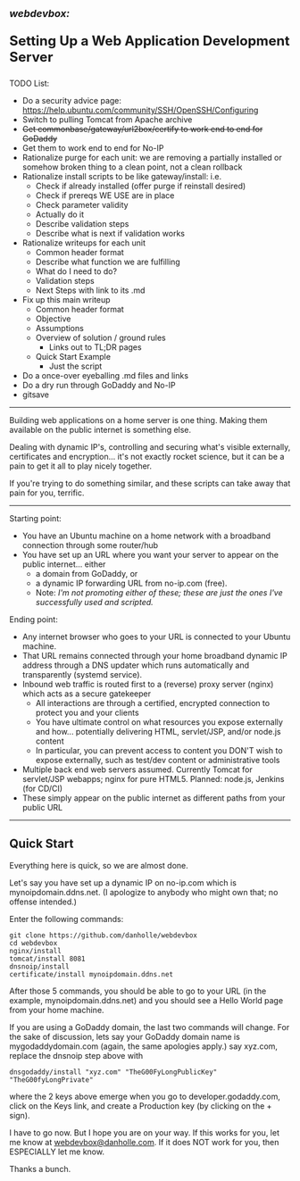 <p style="font-size: large; font-weight: bold; font-style: italic">
  webdevbox:
</p>
<p style="font-size: x-large; font-weight: bold">
  Setting Up a Web Application Development Server
</p>

TODO List:
 *  Do a security advice page:  https://help.ubuntu.com/community/SSH/OpenSSH/Configuring 
 *  Switch to pulling Tomcat from Apache archive
 *  ~~Get commonbase/gateway/url2box/certify to work end to end for GoDaddy~~
 *  Get them to work end to end for No-IP
 *  Rationalize purge for each unit:  we are removing a partially installed
    or somehow broken thing to a clean point, not a clean rollback
 *  Rationalize install scripts to be like gateway/install:  i.e.
     *  Check if already installed (offer purge if reinstall desired)
     *  Check if prereqs WE USE are in place
     *  Check parameter validity
     *  Actually do it
     *  Describe validation steps
     *  Describe what is next if validation works
 *  Rationalize writeups for each unit
     *  Common header format
     *  Describe what function we are fulfilling
     *  What do I need to do?
     *  Validation steps
     *  Next Steps with link to its .md
 *  Fix up this main writeup 
     *  Common header format
     *  Objective
     *  Assumptions
     *  Overview of solution / ground rules
         *  Links out to TL;DR pages
     *  Quick Start Example
         *  Just the script
 *  Do a once-over eyeballing .md files and links
 *  Do a dry run through GoDaddy and No-IP
 *  gitsave

-------

Building web applications on a home server is one thing. Making them available on the public internet is something else.
  
Dealing with dynamic IP's, controlling and securing what's visible externally, certificates and encryption... it's not exactly rocket science, but it can be a pain to get it all to play nicely together.

If you're trying to do something similar, and these scripts can take away that pain for you, terrific.

--------

Starting point:
 *  You have an Ubuntu machine on a home network with a
    broadband connection through some router/hub
 *  You have set up an URL where you want your
    server to appear on the public internet... either
     *  a domain from GoDaddy, or 
     *  a dynamic IP forwarding URL from no-ip.com (free). 
     *  Note:  *I'm not promoting either of these;  these are 
        just the ones I've successfully used and scripted.*

Ending point:
 *  Any internet browser who goes to your URL is connected to your Ubuntu machine.
 *  That URL remains connected through your home broadband
    dynamic IP address through a DNS updater which runs 
    automatically and transparently (systemd service).
 *  Inbound web traffic is routed first to a (reverse)
    proxy server (nginx) which acts as a secure gatekeeper
     *  All interactions are through a certified, encrypted
        connection to protect you and your clients
     *  You have ultimate control on what resources you 
        expose externally and how... potentially delivering
        HTML, servlet/JSP, and/or node.js content 
     *  In particular, you can prevent access to content 
        you DON'T wish to expose externally, such as test/dev
        content or administrative tools
 *  Multiple back end web servers assumed.  Currently
    Tomcat for servlet/JSP webapps;  nginx for pure
    HTML5.  Planned:  node.js, Jenkins (for CD/CI)
 *  These simply appear on the public internet as different
    paths from your public URL   
 
--------

<h2>Quick Start</h2>

Everything here is quick, so we are almost done.

Let's say you have set up a dynamic IP on no-ip.com
which is mynoipdomain.ddns.net.  (I apologize to anybody who
might own that;  no offense intended.)

Enter the following commands:

    git clone https://github.com/danholle/webdevbox
    cd webdevbox
    nginx/install
    tomcat/install 8081
    dnsnoip/install
    certificate/install mynoipdomain.ddns.net
    
After those 5 commands, you should be able to go to 
your URL (in the example, mynoipdomain.ddns.net) and you should see a
Hello World page from your home machine.  

If you are using a GoDaddy domain, the last two commands will change.  For the sake
of discussion, lets say your GoDaddy domain name is mygodaddydomain.com (again, the
same apologies apply.)  say xyz.com,
replace the dnsnoip step above with 

    dnsgodaddy/install "xyz.com" "TheG00FyLongPublicKey" "TheG00fyLongPrivate"

where the 2 keys above emerge when you go to developer.godaddy.com, 
click on the Keys link, and create a Production key (by clicking on the + sign).

I have to go now.  But I hope you are on your way.  If this works for you,
let me know at webdevbox@danholle.com.  If it does NOT work for you, then
ESPECIALLY let me know.  

Thanks a bunch.
 

